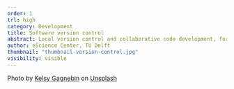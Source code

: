 ```yaml
---
order: 1
trl: high
category: Development
title: Software version control
abstract: Local version control and collaborative code development, for example using Git and GitHub
author: eScience Center, TU Delft
thumbnail: "thumbnail-version-control.jpg"
visibility: visible
---
```


Photo by <a href="https://unsplash.com/@kelsymichael?utm_content=creditCopyText&utm_medium=referral&utm_source=unsplash">Kelsy Gagnebin</a> on <a href="https://unsplash.com/photos/a-stack-of-books-R52YghRa_Ik?utm_content=creditCopyText&utm_medium=referral&utm_source=unsplash">Unsplash</a>
  